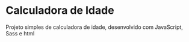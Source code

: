# Calculadora de Idade
Projeto simples de calculadora de idade, desenvolvido com JavaScript, Sass e html
